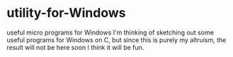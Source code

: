 # utility-for-Windows
useful micro programs for Windows
I'm thinking of sketching out some useful programs for Windows on C, but since this is purely my altruism, the result will not be here soon
I think it will be fun.
